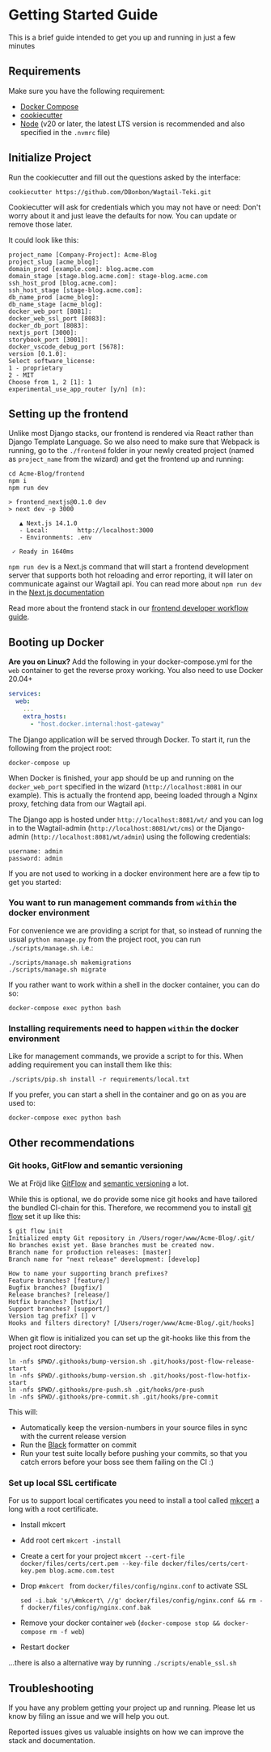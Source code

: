 # Getting Started Guide

This is a brief guide intended to get you up and running 
in just a few minutes

## Requirements
Make sure you have the following requirement:
- [Docker Compose](https://docs.docker.com/compose/)
- [cookiecutter](https://github.com/audreyr/cookiecutter)
- [Node](https://nodejs.org/en/) (v20 or later, the latest LTS version is recommended and also specified in the `.nvmrc` file)


## Initialize Project

Run the cookiecutter and fill out the questions asked by the interface:
```
cookiecutter https://github.com/DBonbon/Wagtail-Teki.git
```

Cookiecutter will ask for credentials which you may not have or need:
Don't worry about it and just leave the defaults for now.
You can update or remove those later.

It could look like this:
```
project_name [Company-Project]: Acme-Blog
project_slug [acme_blog]:
domain_prod [example.com]: blog.acme.com
domain_stage [stage.blog.acme.com]: stage-blog.acme.com
ssh_host_prod [blog.acme.com]:
ssh_host_stage [stage-blog.acme.com]:
db_name_prod [acme_blog]:
db_name_stage [acme_blog]:
docker_web_port [8081]:
docker_web_ssl_port [8083]:
docker_db_port [8083]:
nextjs_port [3000]:
storybook_port [3001]:
docker_vscode_debug_port [5678]:
version [0.1.0]:
Select software_license:
1 - proprietary
2 - MIT
Choose from 1, 2 [1]: 1
experimental_use_app_router [y/n] (n):
```

## Setting up the frontend

Unlike most Django stacks, our frontend is rendered via React rather than 
Django Template Language. So we also need to make sure that
Webpack is running, go to the `./frontend` folder in your newly created project
(named as `project_name` from the wizard) and get the frontend up and running:

```
cd Acme-Blog/frontend
npm i
npm run dev

> frontend_nextjs@0.1.0 dev
> next dev -p 3000

   ▲ Next.js 14.1.0
   - Local:        http://localhost:3000
   - Environments: .env

 ✓ Ready in 1640ms
```

`npm run dev` is a Next.js command that will start a frontend development server that supports both hot reloading and error reporting,
it will later on communicate against our Wagtail api.
You can read more about `npm run dev` in the [Next.js documentation](https://nextjs.org/docs/api-reference/cli#development)

Read more about the frontend stack in our
[frontend developer workflow guide](./frontend-developer-guide.md).


## Booting up Docker

**Are you on Linux?**
Add the following in your docker-compose.yml for the `web` container to get the reverse proxy working. You also need to use Docker 20.04+

```yml
services:
  web:
    ...
    extra_hosts: 
      - "host.docker.internal:host-gateway"
```

The Django application will be served through Docker. To start it, run the following from the project root:
```
docker-compose up
```

When Docker is finished, your app should be up and running on the `docker_web_port` specified in the wizard (`http://localhost:8081` in our example).
This is actually the frontend app, beeing loaded through a Nginx proxy, fetching data from our Wagtail api.

The Django app is hosted under `http://localhost:8081/wt/` and you can log in to the Wagtail-admin (`http://localhost:8081/wt/cms`) or the
Django-admin (`http://localhost:8081/wt/admin`) using the following credentials:

```
username: admin
password: admin
```

If you are not used to working in a docker environment here are a few tip
 to get you started:

### You want to run management commands from `within` the docker environment

For convenience we are providing a script for that, so instead of running the usual
`python manage.py` from the project root, you can run `./scripts/manage.sh`. i.e.:
```
./scripts/manage.sh makemigrations
./scripts/manage.sh migrate
```
If you rather want to work within a shell in the docker container, you can do so:
```
docker-compose exec python bash
```

### Installing requirements need to happen `within` the docker environment

Like for management commands, we provide a script to for this. When adding requirement you can install them like this:
```
./scripts/pip.sh install -r requirements/local.txt
```
If you prefer, you can start a shell in the container and go on as you are used to:

```
docker-compose exec python bash
```


## Other recommendations

### Git hooks, GitFlow and semantic versioning

We at Fröjd like [GitFlow](https://github.com/petervanderdoes/gitflow-avh) and [semantic versioning](https://semver.org/) a lot.

While this is optional, we do provide some nice git hooks and have tailored the bundled CI-chain for this.
Therefore, we recommend you to install [git flow](https://github.com/petervanderdoes/gitflow-avh) set it up like this:
```
$ git flow init
Initialized empty Git repository in /Users/roger/www/Acme-Blog/.git/
No branches exist yet. Base branches must be created now.
Branch name for production releases: [master]
Branch name for "next release" development: [develop]

How to name your supporting branch prefixes?
Feature branches? [feature/]
Bugfix branches? [bugfix/]
Release branches? [release/]
Hotfix branches? [hotfix/]
Support branches? [support/]
Version tag prefix? [] v
Hooks and filters directory? [/Users/roger/www/Acme-Blog/.git/hooks]
```

When git flow is initialized you can set up the git-hooks like this from the project root directory:
```
ln -nfs $PWD/.githooks/bump-version.sh .git/hooks/post-flow-release-start
ln -nfs $PWD/.githooks/bump-version.sh .git/hooks/post-flow-hotfix-start
ln -nfs $PWD/.githooks/pre-push.sh .git/hooks/pre-push
ln -nfs $PWD/.githooks/pre-commit.sh .git/hooks/pre-commit
```

This will:
- Automatically keep the version-numbers in your source files in sync with the current release version
- Run the [Black](https://black.readthedocs.io/en/stable/) formatter on commit
- Run your test suite locally before pushing your commits, so that you catch errors before your boss see them failing on the CI :)


### Set up local SSL certificate

For us to support local certificates you need to install a tool called [mkcert](https://github.com/FiloSottile/mkcert) a long with a root certificate.

- Install mkcert
- Add root cert `mkcert -install`
- Create a cert for your project `mkcert --cert-file docker/files/certs/cert.pem --key-file docker/files/certs/cert-key.pem blog.acme.com.test`

- Drop `#mkcert ` from `docker/files/config/nginx.conf` to activate SSL

    ```
    sed -i.bak 's/\#mkcert\ //g' docker/files/config/nginx.conf && rm -f docker/files/config/nginx.conf.bak
    ```

- Remove your docker container `web` (`docker-compose stop && docker-compose rm -f web`)
- Restart docker

...there is also a alternative way by running `./scripts/enable_ssl.sh`


## Troubleshooting

If you have any problem getting your project up and running.
Please let us know by filing an issue and we will help you out.

Reported issues gives us valuable insights on how we can improve the stack and documentation.
